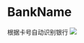 # BankName
根据卡号自动识别银行
![](https://github.com/losedMemory/BankName/blob/master/%E5%93%88%E5%93%88.gif)
